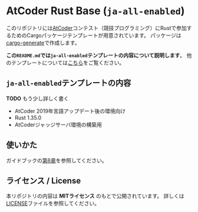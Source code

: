 <!-- -*- coding:utf-8-unix -*- -->

# AtCoder Rust Base (`ja-all-enabled`)

このリポジトリには[AtCoder][atcoder]コンテスト（競技プログラミング）にRustで参加するためのCargoパッケージテンプレートが用意されています。
パッケージは[cargo-generate][cargo-generate-crate]で作成します。

**この`README.md`では`ja-all-enabled`テンプレートの内容について説明します**。
他のテンプレートについては[こちら][list-of-templates]をご覧ください。

[atcoder]: https://atcoder.jp
[cargo-generate-crate]: https://crates.io/crates/cargo-generate
[list-of-templates]: https://github.com/rust-lang-ja/atcoder-rust-base/blob/master/README.md#用意されているテンプレート


## `ja-all-enabled`テンプレートの内容

**TODO** もう少し詳しく書く

- AtCoder 2019年言語アップデート後の環境向け
- Rust 1.35.0
- AtCoderジャッジサーバ環境の構築用


## 使いかた

ガイドブックの[第6章][guidebook-ch06]を参照してください。

[guidebook-ch06]: https://doc.rust-jp.rs/atcoder-rust-resources/atcoder-env/index.html


## ライセンス / License

本リポジトリの内容は **MITライセンス** のもとで公開されています。
詳しくは[LICENSE][license-file]ファイルを参照してください。

[license-file]: ./LICENSE
